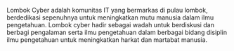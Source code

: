 Lombok Cyber adalah komunitas IT yang bermarkas di pulau lombok, berdedikasi sepenuhnya untuk meningkatkan mutu manusia dalam ilmu pengetahuan.
Lombok cyber hadir sebagai wadah untuk berdiskusi dan berbagi pengalaman serta ilmu pengetahuan dalam berbagai bidang disiplin ilmu pengetahuan untuk meningkatkan harkat dan martabat manusia.
